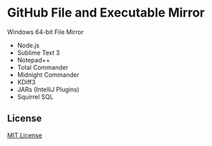 # GitHub File and Executable Mirror

Windows 64-bit File Mirror

* Node.js
* Sublime Text 3
* Notepad++
* Total Commander
* Midnight Commander
* KDiff3
* JARs (IntelliJ Plugins)
* Squirrel SQL

## License

[MIT License](http://en.wikipedia.org/wiki/MIT_License)
